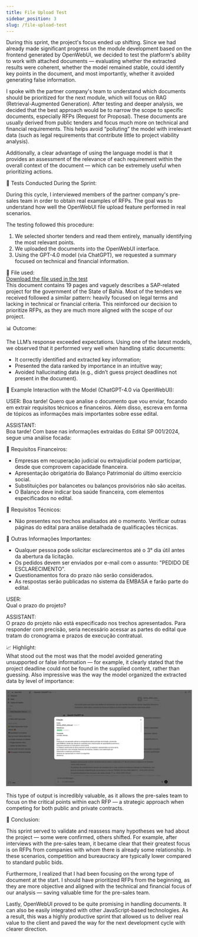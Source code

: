 ```yaml
---
title: File Upload Test  
sidebar_position: 3  
slug: /file-upload-test  
---
```


During this sprint, the project's focus ended up shifting. Since we had already made significant progress on the module development based on the frontend generated by OpenWebUI, we decided to test the platform's ability to work with attached documents — evaluating whether the extracted results were coherent, whether the model remained stable, could identify key points in the document, and most importantly, whether it avoided generating false information.

I spoke with the partner company's team to understand which documents should be prioritized for the next module, which will focus on RAG (Retrieval-Augmented Generation). After testing and deeper analysis, we decided that the best approach would be to narrow the scope to specific documents, especially RFPs (Request for Proposal). These documents are usually derived from public tenders and focus much more on technical and financial requirements. This helps avoid “polluting” the model with irrelevant data (such as legal requirements that contribute little to project viability analysis).

Additionally, a clear advantage of using the language model is that it provides an assessment of the relevance of each requirement within the overall context of the document — which can be extremely useful when prioritizing actions.

🧪 Tests Conducted During the Sprint:

During this cycle, I interviewed members of the partner company's pre-sales team in order to obtain real examples of RFPs. The goal was to understand how well the OpenWebUI file upload feature performed in real scenarios.

The testing followed this procedure:

1. We selected shorter tenders and read them entirely, manually identifying the most relevant points.
2. We uploaded the documents into the OpenWebUI interface.
3. Using the GPT-4.0 model (via ChatGPT), we requested a summary focused on technical and financial information.

📎 File used:  
[Download the file used in the test](/ams-sap.zip)  
This document contains 19 pages and vaguely describes a SAP-related project for the government of the State of Bahia. Most of the tenders we received followed a similar pattern: heavily focused on legal terms and lacking in technical or financial criteria. This reinforced our decision to prioritize RFPs, as they are much more aligned with the scope of our project.

📊 Outcome:

The LLM’s response exceeded expectations. Using one of the latest models, we observed that it performed very well when handling static documents:  
- It correctly identified and extracted key information;  
- Presented the data ranked by importance in an intuitive way;  
- Avoided hallucinating data (e.g., didn’t guess project deadlines not present in the document).

📝 Example Interaction with the Model (ChatGPT-4.0 via OpenWebUI):

USER:
Boa tarde! Quero que analise o documento que vou enviar, focando em extrair requisitos técnicos e financeiros. Além disso, escreva em forma de tópicos as informações mais importantes sobre esse edital.

ASSISTANT:  
Boa tarde! Com base nas informações extraídas do Edital SP 001/2024, segue uma análise focada:

🔹 Requisitos Financeiros:
- Empresas em recuperação judicial ou extrajudicial podem participar, desde que comprovem capacidade financeira.
- Apresentação obrigatória do Balanço Patrimonial do último exercício social.
- Substituições por balancetes ou balanços provisórios não são aceitas.
- O Balanço deve indicar boa saúde financeira, com elementos especificados no edital.

🔹 Requisitos Técnicos:
- Não presentes nos trechos analisados até o momento. Verificar outras páginas do edital para análise detalhada de qualificações técnicas.

🔹 Outras Informações Importantes:
- Qualquer pessoa pode solicitar esclarecimentos até o 3° dia útil antes da abertura da licitação.
- Os pedidos devem ser enviados por e-mail com o assunto: "PEDIDO DE ESCLARECIMENTO".
- Questionamentos fora do prazo não serão considerados.
- As respostas serão publicadas no sistema da EMBASA e farão parte do edital.

USER:  
Qual o prazo do projeto?

ASSISTANT:  
O prazo do projeto não está especificado nos trechos apresentados. Para responder com precisão, seria necessário acessar as partes do edital que tratam do cronograma e prazos de execução contratual.

📈 Highlight:  
What stood out the most was that the model avoided generating unsupported or false information — for example, it clearly stated that the project deadline could not be found in the supplied content, rather than guessing. Also impressive was the way the model organized the extracted data by level of importance:

![Example of ranked relevance output](image.png)

This type of output is incredibly valuable, as it allows the pre-sales team to focus on the critical points within each RFP — a strategic approach when competing for both public and private contracts.

🧩 Conclusion:

This sprint served to validate and reassess many hypotheses we had about the project — some were confirmed, others shifted. For example, after interviews with the pre-sales team, it became clear that their greatest focus is on RFPs from companies with whom there is already some relationship. In these scenarios, competition and bureaucracy are typically lower compared to standard public bids.

Furthermore, I realized that I had been focusing on the wrong type of document at the start. I should have prioritized RFPs from the beginning, as they are more objective and aligned with the technical and financial focus of our analysis — saving valuable time for the pre-sales team.

Lastly, OpenWebUI proved to be quite promising in handling documents. It can also be easily integrated with other JavaScript-based technologies. As a result, this was a highly productive sprint that allowed us to deliver real value to the client and paved the way for the next development cycle with clearer direction.